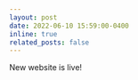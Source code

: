 ```yaml
---
layout: post
date: 2022-06-10 15:59:00-0400
inline: true
related_posts: false
---
```


New website is live!
